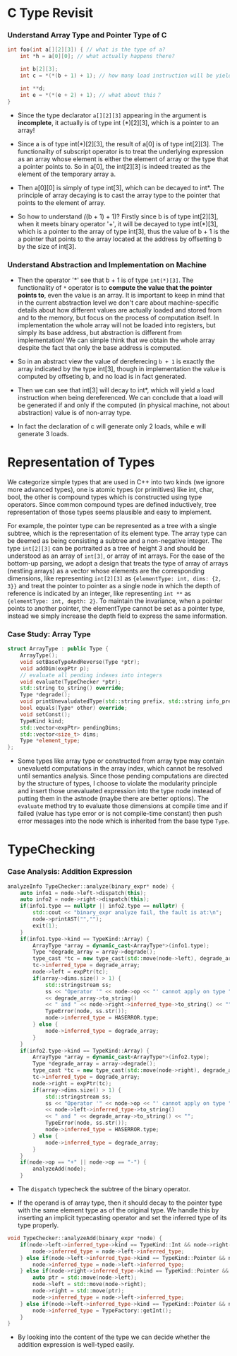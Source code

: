 # C Type Revisit

### Understand Array Type and Pointer Type of C
```cpp
int foo(int a[][2][3]) { // what is the type of a?
    int *h = a[0][0]; // what actually happens there?

    int b[2][3];
    int c = *(*(b + 1) + 1); // how many load instruction will be yield? 1, 2, or 3?

    int **d;
    int e = *(*(e + 2) + 1); // what about this？
}
```

- Since the type declarator `a[][2][3]` appearing in the argument is <b>incomplete</b>, it actually is of type int (*)[2][3], which is a pointer to an array!

- Since a is of type int(*)[2][3], the result of a[0] is of type int[2][3]. The functionailty of subscript operator is to treat the underlying expression as an array whose element is either the element of array or the type that a pointer points to. So in a[0], the int[2][3] is indeed treated as the element of the temporary array a.

- Then a[0][0] is simply of type int[3], which can be decayed to int*. The principle of array decaying is to cast the array type to the pointer that points to the element of array.

- So how to understand *(*(b + 1) + 1)? Firstly since b is of type int[2][3], when it meets binary operator '+', it will be decayed to type int(*)[3], which is a pointer to the array of type int[3], thus the value of b + 1 is the a pointer that points to the array located at the address by offsetting b by the size of int[3].

### Understand Abstraction and Implementation on Machine

- Then the operator '*' see that b + 1 is of type `int(*)[3]`. The functionality of `*` operator is to <b>compute the value that the pointer points to</b>, even the value is an array. It is important to keep in mind that in the current abstraction level we don't care about machine-specific details about how different values are actually loaded and stored from and to the memory, but focus on the process of computation itself. In implementation the whole array will not be loaded into registers, but simply its base address, but abstraction is different from implementation! We can simple think that we obtain the whole array despite the fact that only the base address is computed.

- So in an abstract view the value of dereferecing `b + 1` is exactly the array indicated by the type int[3], though in implementation the value is computed by offseting b, and no load is in fact generated.

- Then we can see that int[3] will decay to int*, which will yield a load instruction when being dereferenced. We can conclude that a load will be generated if and only if the computed (in physical machine, not about abstraction) value is of non-array type.

- In fact the declaration of c will generate only 2 loads, while e will generate 3 loads.

# Representation of Types

We categorize simple types that are used in C++ into two kinds (we ignore more advanced types), one is atomic types (or primitives) like int, char, bool, the other is compound types which is constructed using type operators. Since common compound types are defined inductively, tree representation of those types seems plausible and easy to implement.

For example, the pointer type can be represented as a tree with a single subtree, which is the representation of its element type. The array type can be deemed as being consisting a subtree and a non-negative integer. The type `int[2][3]` can be portraited as a tree of height 3 and should be understood as an array of `int[3]`, or array of int arrays. For the ease of the bottom-up parsing, we adopt a design that treats the type of array of arrays (nestling arrays) as a vector whose elements are the corresponding dimensions, like representing `int[2][3]` as `{elementType: int, dims: {2, 3}}` and treat the pointer to pointer as a single node in which the depth of reference is indicated by an integer, like representing `int **` as `{elementType: int, depth: 2}`. To maintain the invariance, when a pointer points to another pointer, the elementType cannot be set as a pointer type, instead we simply increase the depth field to express the same information.

### Case Study: Array Type
```cpp
struct ArrayType : public Type {
    ArrayType();
    void setBaseTypeAndReverse(Type *ptr);
    void addDim(expPtr p);
    // evaluate all pending indexes into integers
    void evaluate(TypeChecker *ptr);
    std::string to_string() override;
    Type *degrade();
    void printUnevaludatedType(std::string prefix, std::string info_prefix);
    bool equals(Type* other) override;
    void setConst();
    TypeKind kind;
    std::vector<expPtr> pendingDims;
    std::vector<size_t> dims;
    Type *element_type;
};
```

- Some types like array type or constructed from array type may contain unevaluetd computations in the array index, which cannot be resolved until semantics analysis. Since those pending computations are directed by the structure of types, I choose to violate the modularity principle and insert those unevaluated expression into the type node instead of putting them in the astnode (maybe there are better options). The `evaluate` method try to evaluate those dimensions at compile time and if failed (value has type error or is not compile-time constant) then push error messages into the node which is inherited from the base type `Type`. 

# TypeChecking


### Case Analysis: Addition Expression

```cpp
analyzeInfo TypeChecker::analyze(binary_expr* node) {
    auto info1 = node->left->dispatch(this);
    auto info2 = node->right->dispatch(this);
    if(info1.type == nullptr || info2.type == nullptr) {
        std::cout << "binary_expr analyze fail, the fault is at:\n";
        node->printAST("","");
        exit(1);
    }
    if(info1.type->kind == TypeKind::Array) {
        ArrayType *array = dynamic_cast<ArrayType*>(info1.type);
        Type *degrade_array = array->degrade();
        type_cast *tc = new type_cast(std::move(node->left), degrade_array);
        tc->inferred_type = degrade_array;
        node->left = expPtr(tc);
        if(array->dims.size() > 1) {
            std::stringstream ss;
            ss << "Operator '" << node->op << "' cannot apply on type " 
            << degrade_array->to_string() 
            << " and " << node->right->inferred_type->to_string() << "";
            TypeError(node, ss.str());
            node->inferred_type = HASERROR.type;
        } else {
            node->inferred_type = degrade_array;
        }
    }
    if(info2.type->kind == TypeKind::Array) {
        ArrayType *array = dynamic_cast<ArrayType*>(info2.type);
        Type *degrade_array = array->degrade();
        type_cast *tc = new type_cast(std::move(node->right), degrade_array);
        tc->inferred_type = degrade_array;
        node->right = expPtr(tc);
        if(array->dims.size() > 1) {
            std::stringstream ss;
            ss << "Operator '" << node->op << "' cannot apply on type " 
            << node->left->inferred_type->to_string() 
            << " and " << degrade_array->to_string() << "";
            TypeError(node, ss.str());
            node->inferred_type = HASERROR.type;
        } else {
            node->inferred_type = degrade_array;
        }
    }
    if(node->op == "+" || node->op == "-") {
        analyzeAdd(node);
    }
```
- The `dispatch` typecheck the subtree of the binary operator.

- If the operand is of array type, then it should decay to the pointer type with the same element type as of the original type. We handle this by inserting an implicit typecasting operator and set the inferred type of its type properly.

```cpp
void TypeChecker::analyzeAdd(binary_expr *node) {
    if(node->left->inferred_type->kind == TypeKind::Int && node->right->inferred_type->kind == TypeKind::Int) {
        node->inferred_type = node->left->inferred_type;
    } else if(node->left->inferred_type->kind == TypeKind::Pointer && node->right->inferred_type->kind == TypeKind::Int) {
        node->inferred_type = node->left->inferred_type;
    } else if(node->right->inferred_type->kind == TypeKind::Pointer && node->left->inferred_type->kind == TypeKind::Int) {
        auto ptr = std::move(node->left);
        node->left = std::move(node->right);
        node->right = std::move(ptr);
        node->inferred_type = node->left->inferred_type;
    } else if(node->left->inferred_type->kind == TypeKind::Pointer && node->right->inferred_type->kind == TypeKind::Pointer && node->op == "-") {
        node->inferred_type = TypeFactory::getInt();
    } 
}
```
- By looking into the content of the type we can decide whether the addition expression is well-typed easily.